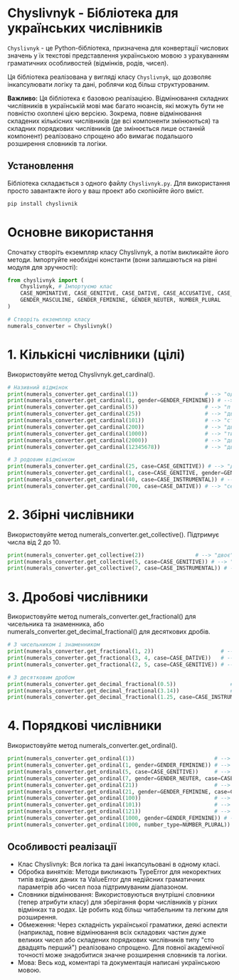 # Chyslivnyk - Бібліотека для українських числівників

`Chyslivnyk` - це Python-бібліотека, призначена для конвертації числових значень у їх текстові представлення українською мовою з урахуванням граматичних особливостей (відмінків, родів, чисел).

Ця бібліотека реалізована у вигляді класу `Chyslivnyk`, що дозволяє інкапсулювати логіку та дані, роблячи код більш структурованим.

**Важливо:** Ця бібліотека є базовою реалізацією. Відмінювання складних числівників в українській мові має багато нюансів, які можуть бути не повністю охоплені цією версією. Зокрема, повне відмінювання складених кількісних числівників (де всі компоненти змінюються) та складних порядкових числівників (де змінюється лише останній компонент) реалізовано спрощено або вимагає подальшого розширення словників та логіки.

## Установлення

Бібліотека складається з одного файлу `Chyslivnyk.py`. Для використання просто завантажте його у ваш проект або скопіюйте його вміст.

```bash
pip install chyslivnik
```

# Основне використання

Спочатку створіть екземпляр класу Chyslivnyk, а потім викликайте його методи. Імпортуйте необхідні константи (вони залишаються на рівні модуля для зручності):
```Python
from chyslivnyk import (
    Chyslivnyk, # Імпортуємо клас
    CASE_NOMINATIVE, CASE_GENITIVE, CASE_DATIVE, CASE_ACCUSATIVE, CASE_INSTRUMENTAL, CASE_LOCATIVE,
    GENDER_MASCULINE, GENDER_FEMININE, GENDER_NEUTER, NUMBER_PLURAL
)

# Створіть екземпляр класу
numerals_converter = Chyslivnyk()
```

# 1. Кількісні числівники (цілі)
Використовуйте метод Chyslivnyk.get_cardinal().

```Python
# Називний відмінок
print(numerals_converter.get_cardinal(1))                     # --> "один"
print(numerals_converter.get_cardinal(1, gender=GENDER_FEMININE)) # --> "одна"
print(numerals_converter.get_cardinal(5))                     # --> "п'ять"
print(numerals_converter.get_cardinal(25))                    # --> "двадцять п'ять"
print(numerals_converter.get_cardinal(101))                   # --> "сто один"
print(numerals_converter.get_cardinal(200))                   # --> "двісті"
print(numerals_converter.get_cardinal(1000))                  # --> "тисяча"
print(numerals_converter.get_cardinal(2000))                  # --> "дві тисячі"
print(numerals_converter.get_cardinal(12345678))              # --> "дванадцять мільйонів триста сорок п'ять тисяч шістсот сімдесят вісім"

# З родовим відмінком
print(numerals_converter.get_cardinal(25, case=CASE_GENITIVE)) # --> "двадцяти п'яти"
print(numerals_converter.get_cardinal(1, case=CASE_GENITIVE, gender=GENDER_FEMININE)) # --> "однієї"
print(numerals_converter.get_cardinal(40, case=CASE_INSTRUMENTAL)) # --> "сорока"
print(numerals_converter.get_cardinal(700, case=CASE_DATIVE)) # --> "семистам"
```

# 2. Збірні числівники
Використовуйте метод numerals_converter.get_collective(). Підтримує числа від 2 до 10.
```Python
print(numerals_converter.get_collective(2))                # --> "двоє"
print(numerals_converter.get_collective(5, case=CASE_GENITIVE)) # --> "п'ятьох"
print(numerals_converter.get_collective(7, case=CASE_INSTRUMENTAL)) # --> "сімома"
```

# 3. Дробові числівники
Використовуйте метод numerals_converter.get_fractional() для чисельника та знаменника, або numerals_converter.get_decimal_fractional() для десяткових дробів.
```Python
# З чисельником і знаменником
print(numerals_converter.get_fractional(1, 2))                     # --> "одна друга"
print(numerals_converter.get_fractional(3, 4, case=CASE_DATIVE))   # --> "трьом четвертим"
print(numerals_converter.get_fractional(2, 5, case=CASE_GENITIVE)) # --> "двох п'ятих"

# З десятковим дробом
print(numerals_converter.get_decimal_fractional(0.5))                 # --> "нуль цілих одна друга"
print(numerals_converter.get_decimal_fractional(3.14))                # --> "три цілих чотирнадцять сотих"
print(numerals_converter.get_decimal_fractional(1.25, case=CASE_INSTRUMENTAL)) # --> "однією цілою двадцятьма п'ятьма сотими"
```

# 4. Порядкові числівники
Використовуйте метод numerals_converter.get_ordinal().
```Python
print(numerals_converter.get_ordinal(1))                         # --> "перший"
print(numerals_converter.get_ordinal(1, gender=GENDER_FEMININE)) # --> "перша"
print(numerals_converter.get_ordinal(5, case=CASE_GENITIVE))     # --> "п'ятого"
print(numerals_converter.get_ordinal(7, gender=GENDER_NEUTER, case=CASE_INSTRUMENTAL)) # --> "сьомим"
print(numerals_converter.get_ordinal(21))                        # --> "двадцять перший"
print(numerals_converter.get_ordinal(21, gender=GENDER_FEMININE, case=CASE_DATIVE)) # --> "двадцять першій"
print(numerals_converter.get_ordinal(100))                       # --> "сотий"
print(numerals_converter.get_ordinal(101))                       # --> "сто перший"
print(numerals_converter.get_ordinal(121))                       # --> "сто двадцять перший"
print(numerals_converter.get_ordinal(1000, gender=GENDER_FEMININE)) # --> "тисячна"
print(numerals_converter.get_ordinal(1000, number_type=NUMBER_PLURAL)) # --> "тисячні"а"
```

## Особливості реалізації
* Клас Chyslivnyk: Вся логіка та дані інкапсульовані в одному класі.
* Обробка винятків: Методи викликають TypeError для некоректних типів вхідних даних та ValueError для недійсних граматичних параметрів або чисел поза підтримуваним діапазоном.
* Словники відмінювання: Використовуються внутрішні словники (тепер атрибути класу) для зберігання форм числівників у різних відмінках та родах. Це робить код більш читабельним та легким для розширення.
* Обмеження: Через складність української граматики, деякі аспекти (наприклад, повне відмінювання всіх складових частин дуже великих чисел або складених порядкових числівників типу "сто двадцять перший") реалізовано спрощено. Для повної академічної точності може знадобитися значне розширення словників та логіки.
* Мова: Весь код, коментарі та документація написані українською мовою.
